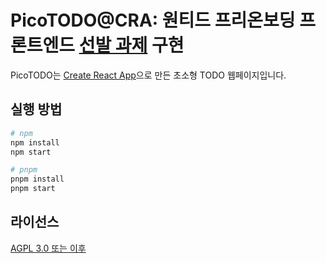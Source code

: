 # PicoTODO@CRA: 원티드 프리온보딩 프론트엔드 [선발 과제][과제] 구현

[과제]: https://github.com/walking-sunset/selection-task

<!-- TODO:
  빌드 상태 배지 추가
  github pages에 배포하고 링크 추가
  documentation 엔드포인트 추가
-->


<!-- 
  TODO: 실행 영상 mp4 추가
-->

PicoTODO는 [Create React App](https://github.com/facebook/create-react-app)으로 만든 초소형 TODO 웹페이지입니다.

<!--
  TODO: 구현 기능 목록 추가
-->

## 실행 방법

```sh
# npm
npm install
npm start

# pnpm
pnpm install
pnpm start
```

## 라이선스

[AGPL 3.0 또는 이후](./LICENSE)
